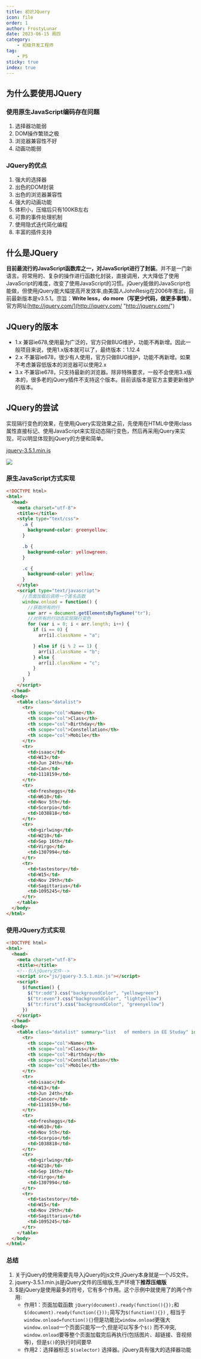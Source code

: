 ```yaml
---
title: 初识JQuery
icon: file
order: 1
author: FrostyLunar
date: 2023-06-15 周四
category:
	- 初级开发工程师
tag:
	- P5
sticky: true
index: true
---
```



## 为什么要使用JQuery

###  使用原生JavaScript编码存在问题 

1.  选择器功能弱&#x20;
2.  DOM操作繁琐之极
3.  浏览器兼容性不好
4.  动画功能弱

### JQuery的优点

1.  强大的选择器
2.  出色的DOM封装
3.  出色的浏览器兼容性
4.  强大的动画功能
5.  体积小，压缩后只有100KB左右
6.  可靠的事件处理机制
7.  使用隐式迭代简化编程
8.  丰富的插件支持

## 什么是JQuery

**目前最流行的JavaScript函数库之一，对JavaScript进行了封装**。并不是一门新语言。将常用的、复杂的操作进行函数化封装，直接调用，大大降低了使用JavaScript的难度，改变了使用JavaScript的习惯。jQuery能做的JavaScript也能做，但使用jQuery能大幅提高开发效率,由美国人JohnResig在2006年推出，目前最新版本是v3.5.1。宗旨：**Write less，do more（写更少代码，做更多事情）**。官方网址[http://jquery.com/](http://jquery.com/ "http://jquery.com/")

## JQuery的版本

-   1.x
    兼容ie678,使用最为广泛的，官方只做BUG维护，功能不再新增。因此一般项目来说，使用1.x版本就可以了，最终版本：1.12.4
-   2.x
    不兼容ie678，很少有人使用，官方只做BUG维护，功能不再新增。如果不考虑兼容低版本的浏览器可以使用2.x
-   3.x
    不兼容ie678，只支持最新的浏览器。除非特殊要求，一般不会使用3.x版本的，很多老的jQuery插件不支持这个版本。目前该版本是官方主要更新维护的版本。

## JQuery的尝试

实现隔行变色的效果，在使用jQuery实现效果之前，先使用在HTML中使用class属性直接标记、使用JavaScript来实现动态隔行变色，然后再采用jQuery来实现，可以明显体现到jQuery的方便和简单。

[jquery-3.5.1.min.js](file/jquery-3.5.1.min_NStiFUii2z.js)

![](./image/image_h1PzWd2a4I.png)

### 原生JavaScript方式实现

```html
<!DOCTYPE html>
<html>
  <head>
    <meta charset="utf-8">
    <title></title>
    <style type="text/css">
      .a {
        background-color: greenyellow;
      }

      .b {
        background-color: yellowgreen;
      }

      .c {
        background-color: yellow;
      }
    </style>
    <script type="text/javascript">
      //页面加载后调用一个匿名函数 
      window.onload = function() {
        //获取所有的行 
        var arr = document.getElementsByTagName("tr");
        //对所有的行动态实现隔行变色   
        for (var i = 0; i < arr.length; i++) {
          if (i == 0) {
            arr[i].className = "a";

          } else if (i % 2 == 1) {
            arr[i].className = "b";
          } else {
            arr[i].className = "c";
          }
        }
      }
    </script>
  </head>
  <body>
    <table class="datalist">
      <tr>
        <th scope="col">Name</th>
        <th scope="col">Class</th>
        <th scope="col">Birthday</th>
        <th scope="col">Constellation</th>
        <th scope="col">Mobile</th>
      </tr>
      <tr>
        <td>isaac</td>
        <td>W13</td>
        <td>Jun 24th</td>
        <td>Can</td>
        <td>1118159</td>
      </tr>
      <tr>
        <td>fresheggs</td>
        <td>W610</td>
        <td>Nov 5th</td>
        <td>Scorpio</td>
        <td>1038818</td>
      </tr>
      <tr>
        <td>girlwing</td>
        <td>W210</td>
        <td>Sep 16th</td>
        <td>Virgo</td>
        <td>1307994</td>
      </tr>
      <tr>
        <td>tastestory</td>
        <td>W15</td>
        <td>Nov 29th</td>
        <td>Sagittarius</td>
        <td>1095245</td>
      </tr>
    </table>
  </body>
</html>
```

### 使用JQuery方式实现

```html
<!DOCTYPE html>
<html>
  <head>
    <meta charset="utf-8">
    <title></title>
    <!--引入jQuery文件-->
    <script src="js/jquery-3.5.1.min.js"></script>
    <script>
      $(function() {
        $("tr:odd").css("backgroundColor", "yellowgreen")
        $("tr:even").css("backgroundColor", "lightyellow")
        $("tr:first").css("backgroundColor", "greenyellow")
      })
    </script>
  </head>
  <body>
    <table class="datalist" summary="list   of members in EE Studay" id="oTable">
      <tr>
        <th scope="col">Name</th>
        <th scope="col">Class</th>
        <th scope="col">Birthday</th>
        <th scope="col">Constellation</th>
        <th scope="col">Mobile</th>
      </tr>
      <tr>
        <td>isaac</td>
        <td>W13</td>
        <td>Jun 24th</td>
        <td>Cancer</td>
        <td>1118159</td>
      </tr>
      <tr>
        <td>fresheggs</td>
        <td>W610</td>
        <td>Nov 5th</td>
        <td>Scorpio</td>
        <td>1038818</td>
      </tr>
      <tr>
        <td>girlwing</td>
        <td>W210</td>
        <td>Sep 16th</td>
        <td>Virgo</td>
        <td>1307994</td>
      </tr>
      <tr>
        <td>tastestory</td>
        <td>W15</td>
        <td>Nov 29th</td>
        <td>Sagittarius</td>
        <td>1095245</td>
      </tr>
    </table>
  </body>
</html>
```

### 总结

1.  关于jQuery的使用需要先导入jQuery的js文件,jQuery本身就是一个JS文件。
2.  jquery-3.5.1.min.js是jQuery文件的压缩版,生产环境下**推荐压缩版**
3.  \$是jQuery是使用最多的符号，它有多个作用。这个示例中就使用了的两个作用:
    -   作用1：页面加载函数
        `jQuery(document).ready(function(){});`和`$(document).ready(function({}));`简写为`$(function(){})` , 相当于​`window.onload=function(){}`但是功能比`window.onload`更强大`window.onload`一个页面只能写一个,但是可以写多个`$()` 而不冲突, ​`window.onload`要等整个页面加载完后再执行(包括图片、超链接、音视频等)，但是`$()`的执行时间要早
    -   作用2：选择器标志 `$(selector)`
        选择器。jQuery具有强大的选择器功能
